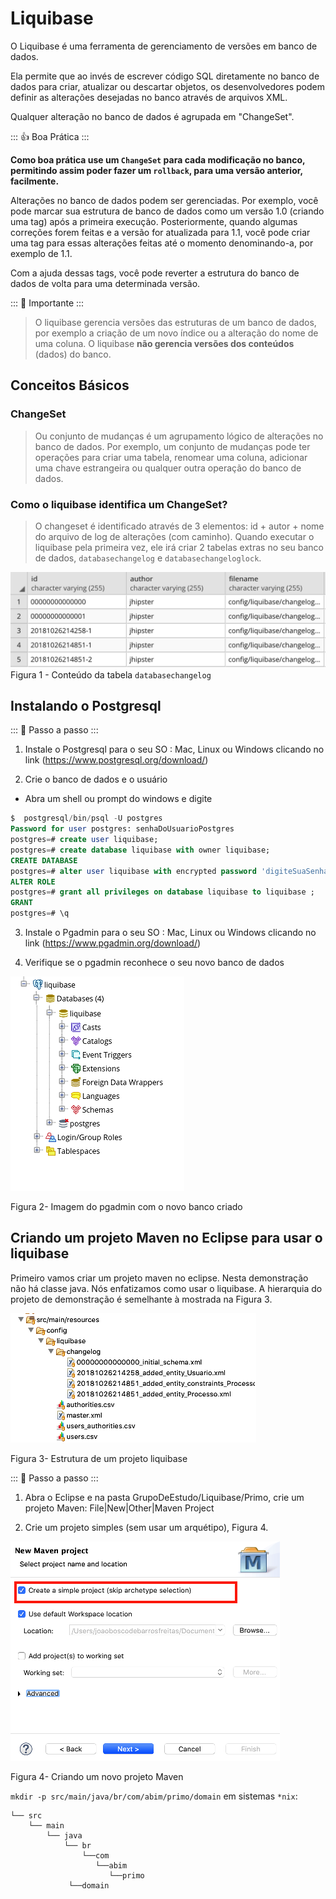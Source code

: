 # Liquibase

O Liquibase é uma ferramenta de gerenciamento de versões em banco de dados. 

Ela permite que ao invés de escrever código SQL diretamente no banco de dados para criar, atualizar ou descartar objetos, 
os desenvolvedores podem definir as alterações desejadas no banco através de arquivos XML.

Qualquer alteração no banco de dados é agrupada em "ChangeSet".

::: :+1: Boa Prática :::

**Como boa prática use um `ChangeSet` para cada modificação no banco,
permitindo assim poder fazer um `rollback`, para uma versão anterior, facilmente.**
         



Alterações no banco de dados podem ser gerenciadas. Por exemplo, você pode marcar sua estrutura de banco de dados como um 
versão 1.0 (criando uma tag) após a primeira execução. 
Posteriormente, quando algumas correções forem feitas e a versão for atualizada para 1.1, 
você pode criar uma tag para  essas alterações feitas até o momento denominando-a, por exemplo de 1.1. 

Com a ajuda dessas tags, você pode reverter a estrutura do banco de dados de volta para uma determinada versão. 

::: :pushpin: Importante :::

> O liquibase gerencia versões das estruturas de um banco de dados, por exemplo
a criação de um novo índice ou a alteração do nome de uma coluna. O liquibase **não gerencia versões dos conteúdos** (dados) do banco.

## Conceitos Básicos

### ChangeSet 
> Ou  conjunto de mudanças é um agrupamento lógico de alterações no banco de dados. 
Por exemplo, um conjunto de mudanças pode ter operações para criar uma tabela, 
renomear uma coluna, adicionar uma chave estrangeira ou qualquer outra operação do banco de dados.

### Como o liquibase identifica um ChangeSet? 
> O changeset é identificado através de 3 elementos: id + autor + nome do arquivo de log de alterações (com caminho). 
Quando executar o liquibase pela primeira vez, ele irá criar 2 tabelas extras no seu banco de dados, 
`databasechangelog` e `databasechangeloglock`.

 
![Conteúdo do arquivo databasechangelog](changeLog_img.png)
Figura 1 - Conteúdo da tabela `databasechangelog` 


## Instalando o Postgresql

::: :walking: Passo a passo :::  
1. Instale o Postgresql para o seu SO : Mac, Linux ou Windows clicando no link 
(https://www.postgresql.org/download/)

2. Crie o banco de dados e o usuário

  - Abra um shell ou prompt do windows e digite

```SQL
$  postgresql/bin/psql -U postgres
Password for user postgres: senhaDoUsuarioPostgres
postgres=# create user liquibase;                                                                                                                                 CREATE ROLE
postgres=# create database liquibase with owner liquibase;
CREATE DATABASE
postgres=# alter user liquibase with encrypted password 'digiteSuaSenhaAqui';
ALTER ROLE
postgres=# grant all privileges on database liquibase to liquibase ;
GRANT
postgres=# \q
```
3. Instale o Pgadmin para o seu SO : Mac, Linux ou Windows clicando no link 
(https://www.pgadmin.org/download/)

4. Verifique se o pgadmin reconhece o seu novo banco de dados

![imagem do pgadmin com o novo banco criado](pgadmin.png)

Figura 2- Imagem do pgadmin com o novo banco criado  


## Criando um projeto Maven no Eclipse para usar o liquibase

Primeiro vamos criar um projeto maven no eclipse. Nesta demonstração não há classe java. Nós enfatizamos como usar o liquibase. A hierarquia do projeto de demonstração é semelhante à mostrada na Figura 3.

![Estrutura de um projeto liquibase](estrutraProjetoLiquibase.png)

Figura 3- Estrutura de um projeto liquibase  

::: :walking: Passo a passo :::  

1. Abra o Eclipse e na pasta GrupoDeEstudo/Liquibase/Primo, crie um projeto Maven: File|New|Other|Maven Project

2. Crie um projeto simples (sem usar um arquétipo), Figura 4. 

![Novo Projeto Maven](newMavenProject.png)

Figura 4- Criando um novo projeto Maven  

`mkdir -p src/main/java/br/com/abim/primo/domain` em sistemas `*nix`:
```
└── src
    └── main
        └── java
            └── br
                └──com
                   └──abim
                      └──primo
			 └──domain
                         
```  


